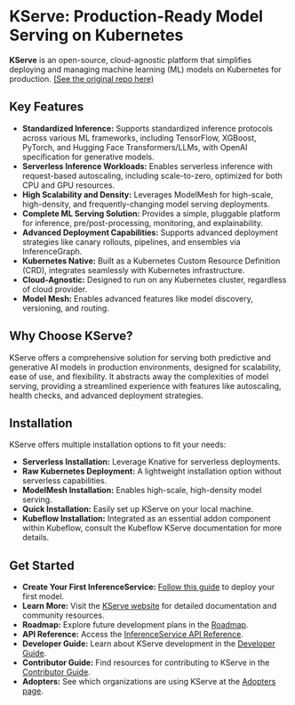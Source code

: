 # KServe: Production-Ready Model Serving on Kubernetes

**KServe** is an open-source, cloud-agnostic platform that simplifies deploying and managing machine learning (ML) models on Kubernetes for production. [(See the original repo here)](https://github.com/kserve/kserve)

## Key Features

*   **Standardized Inference:** Supports standardized inference protocols across various ML frameworks, including TensorFlow, XGBoost, PyTorch, and Hugging Face Transformers/LLMs, with OpenAI specification for generative models.
*   **Serverless Inference Workloads:** Enables serverless inference with request-based autoscaling, including scale-to-zero, optimized for both CPU and GPU resources.
*   **High Scalability and Density:** Leverages ModelMesh for high-scale, high-density, and frequently-changing model serving deployments.
*   **Complete ML Serving Solution:** Provides a simple, pluggable platform for inference, pre/post-processing, monitoring, and explainability.
*   **Advanced Deployment Capabilities:** Supports advanced deployment strategies like canary rollouts, pipelines, and ensembles via InferenceGraph.
*   **Kubernetes Native:** Built as a Kubernetes Custom Resource Definition (CRD), integrates seamlessly with Kubernetes infrastructure.
*   **Cloud-Agnostic:** Designed to run on any Kubernetes cluster, regardless of cloud provider.
*   **Model Mesh:** Enables advanced features like model discovery, versioning, and routing.

## Why Choose KServe?

KServe offers a comprehensive solution for serving both predictive and generative AI models in production environments, designed for scalability, ease of use, and flexibility. It abstracts away the complexities of model serving, providing a streamlined experience with features like autoscaling, health checks, and advanced deployment strategies.

## Installation

KServe offers multiple installation options to fit your needs:

*   **Serverless Installation:** Leverage Knative for serverless deployments.
*   **Raw Kubernetes Deployment:** A lightweight installation option without serverless capabilities.
*   **ModelMesh Installation:** Enables high-scale, high-density model serving.
*   **Quick Installation:** Easily set up KServe on your local machine.
*   **Kubeflow Installation:** Integrated as an essential addon component within Kubeflow, consult the Kubeflow KServe documentation for more details.

## Get Started

*   **Create Your First InferenceService:** [Follow this guide](https://kserve.github.io/website/docs/getting-started/genai-first-isvc) to deploy your first model.
*   **Learn More:** Visit the [KServe website](https://kserve.github.io/website/) for detailed documentation and community resources.
*   **Roadmap:** Explore future development plans in the [Roadmap](./ROADMAP.md).
*   **API Reference:** Access the [InferenceService API Reference](https://kserve.github.io/website/docs/reference/crd-api).
*   **Developer Guide:** Learn about KServe development in the [Developer Guide](https://kserve.github.io/website/docs/developer-guide).
*   **Contributor Guide:** Find resources for contributing to KServe in the [Contributor Guide](https://kserve.github.io/website/docs/developer-guide/contribution).
*   **Adopters:** See which organizations are using KServe at the [Adopters page](https://kserve.github.io/website/docs/community/adopters).